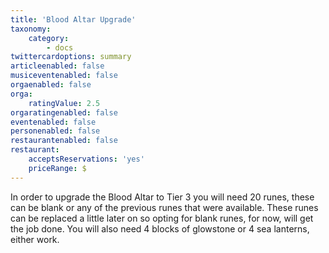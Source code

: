 ```yaml
---
title: 'Blood Altar Upgrade'
taxonomy:
    category:
        - docs
twittercardoptions: summary
articleenabled: false
musiceventenabled: false
orgaenabled: false
orga:
    ratingValue: 2.5
orgaratingenabled: false
eventenabled: false
personenabled: false
restaurantenabled: false
restaurant:
    acceptsReservations: 'yes'
    priceRange: $
---
```


In order to upgrade the Blood Altar to Tier 3 you will need 20 runes, these can be blank or any of the previous runes that were available. These runes can be replaced a little later on so opting for blank runes, for now, will get the job done. You will also need 4 blocks of glowstone or 4 sea lanterns, either work.